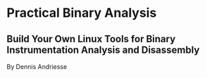 # Practical Binary Analysis

## Build Your Own Linux Tools for Binary Instrumentation Analysis and Disassembly

By Dennis Andriesse
